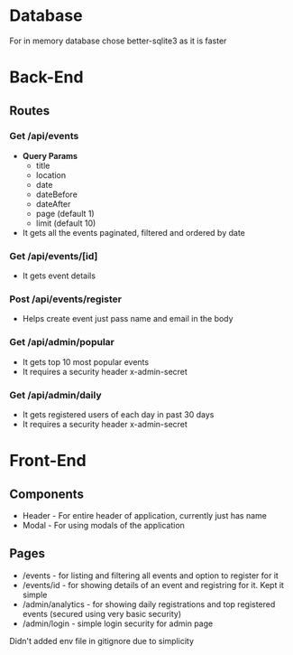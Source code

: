 # Database
For in memory database chose better-sqlite3 as it is faster

# Back-End

## Routes
### Get /api/events
- **Query Params**
  - title
  - location
  - date
  - dateBefore
  - dateAfter
  - page (default 1)
  - limit (default 10)
- It gets all the events paginated, filtered and ordered by date

### Get /api/events/[id]
- It gets event details

### Post /api/events/register
- Helps create event just pass name and email in the body

### Get /api/admin/popular
- It gets top 10 most popular events
- It requires a security header x-admin-secret

### Get /api/admin/daily
- It gets registered users of each day in past 30 days
- It requires a security header x-admin-secret

# Front-End

## Components
- Header - For entire header of application, currently just has name
- Modal - For using modals of the application

## Pages
- /events - for listing and filtering all events and option to register for it
- /events/id - for showing details of an event and registring for it. Kept it simple
- /admin/analytics - for showing daily registrations and top registered events (secured using very basic security)
- /admin/login - simple login security for admin page

Didn't added env file in gitignore due to simplicity